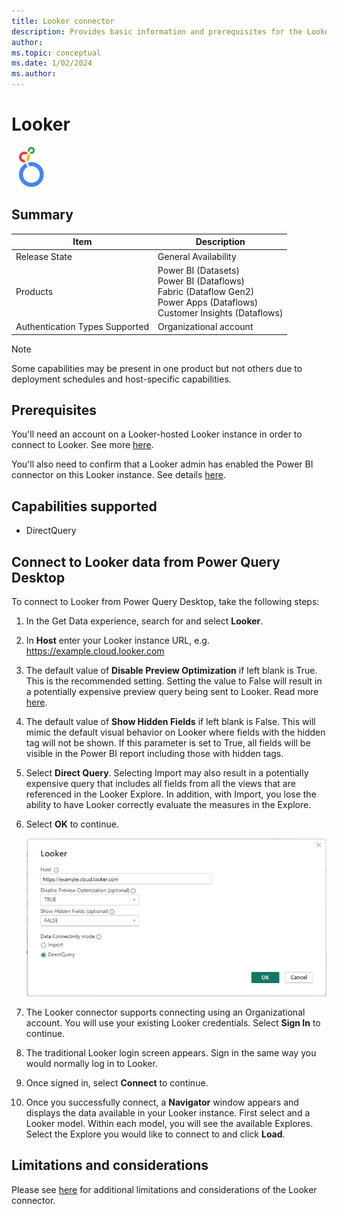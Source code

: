 ```yaml
---
title: Looker connector
description: Provides basic information and prerequisites for the Looker connector for Power Query.
author:
ms.topic: conceptual
ms.date: 1/02/2024
ms.author:
---
```


# Looker

![Here's the Looker logo](./media/index/looker-64.png)

## Summary

| Item | Description |
| ---- | ----------- |
| Release State | General Availability |
| Products | Power BI (Datasets)<br/>Power BI (Dataflows)<br/>Fabric (Dataflow Gen2)<br/>Power Apps (Dataflows)<br/>Customer Insights (Dataflows) |
| Authentication Types Supported | Organizational account |

> [!NOTE]
> Some capabilities may be present in one product but not others due to deployment schedules and host-specific capabilities.

## Prerequisites

You'll need an account on a Looker-hosted Looker instance in order to connect to Looker. See more [here](https://cloud.google.com/looker/docs/powerbi-connector#requirements).

You'll also need to confirm that a Looker admin has enabled the Power BI connector on this Looker instance. See details [here](https://cloud.google.com/looker/docs/powerbi-connector#enable_connector).

## Capabilities supported

* DirectQuery

## Connect to Looker data from Power Query Desktop

To connect to Looker from Power Query Desktop, take the following steps:

1. In the Get Data experience, search for and select **Looker**.

2. In **Host** enter your Looker instance URL, e.g. https://example.cloud.looker.com

3. The default value of **Disable Preview Optimization** if left blank is True. This is the recommended setting. Setting the value to False will result in a potentially expensive preview query being sent to Looker. Read more [here](https://cloud.google.com/looker/docs/powerbi-connector#preview_optimization).

4. The default value of **Show Hidden Fields** if left blank is False. This will mimic the default visual behavior on Looker where fields with the hidden tag will not be shown. If this parameter is set to True, all fields will be visible in the Power BI report including those with hidden tags.

5. Select **Direct Query**. Selecting Import may also result in a potentially expensive query that includes all fields from all the views that are referenced in the Looker Explore. In addition, with Import, you lose the ability to have Looker correctly evaluate the measures in the Explore.

6. Select **OK** to continue.

    ![Image showing initial dialog box](./media/google-looker/host-connection-filled-desktop.png)

7. The Looker connector supports connecting using an Organizational account. You will use your existing Looker credentials. Select **Sign In** to continue.

8. The traditional Looker login screen appears. Sign in the same way you would normally log in to Looker.

9. Once signed in, select **Connect** to continue.

10. Once you successfully connect, a **Navigator** window appears and displays the data available in your Looker instance. First select and a Looker model. Within each model, you will see the available Explores. Select the Explore you would like to connect to and click **Load**.

## Limitations and considerations

Please see [here](https://cloud.google.com/looker/docs/powerbi-connector#things_to_consider) for additional limitations and considerations of the Looker connector.
